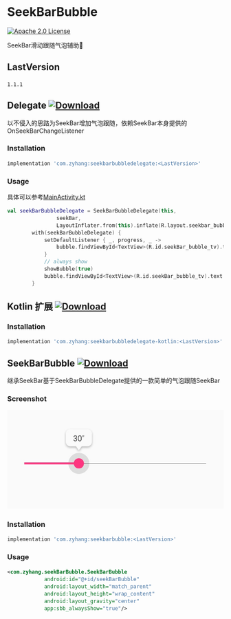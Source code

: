 # SeekBarBubble
[![Apache 2.0 License](https://img.shields.io/badge/license-Apache%202.0-blue.svg?style=flat)](http://www.apache.org/licenses/LICENSE-2.0.html)

SeekBar滑动跟随气泡辅助

## LastVersion
`1.1.1`

## Delegate [![Download](https://api.bintray.com/packages/zyhang/maven/seekBarBubbleDelegate/images/download.svg) ](https://bintray.com/zyhang/maven/seekBarBubbleDelegate/_latestVersion)

以不侵入的思路为SeekBar增加气泡跟随，依赖SeekBar本身提供的OnSeekBarChangeListener

### Installation
```gradle
implementation 'com.zyhang:seekbarbubbledelegate:<LastVersion>'
```

### Usage
具体可以参考[MainActivity.kt](https://github.com/izyhang/SeekBarBubble/blob/master/app/src/main/java/com/zyhang/seekBarBubble/example/MainActivity.kt)
```kotlin
val seekBarBubbleDelegate = SeekBarBubbleDelegate(this,
                seekBar,
                LayoutInflater.from(this).inflate(R.layout.seekbar_bubble, null))
        with(seekBarBubbleDelegate) {
            setDefaultListener { _, progress, _ ->
                bubble.findViewById<TextView>(R.id.seekBar_bubble_tv).text = "$progress''"
            }
            // always show
            showBubble(true)
            bubble.findViewById<TextView>(R.id.seekBar_bubble_tv).text = "${seekBar.progress}''"
        }
```

## Kotlin 扩展 [ ![Download](https://api.bintray.com/packages/zyhang/maven/seekBarBubbleDelegate-kotlin/images/download.svg) ](https://bintray.com/zyhang/maven/seekBarBubbleDelegate-kotlin/_latestVersion)

### Installation
```gradle
implementation 'com.zyhang:seekbarbubbledelegate-kotlin:<LastVersion>'
```

## SeekBarBubble [![Download](https://api.bintray.com/packages/zyhang/maven/seekBarBubble/images/download.svg) ](https://bintray.com/zyhang/maven/seekBarBubble/_latestVersion)
继承SeekBar基于SeekBarBubbleDelegate提供的一款简单的气泡跟随SeekBar

### Screenshot
![](screenshot/1.png)

### Installation
```gradle
implementation 'com.zyhang:seekbarbubble:<LastVersion>'
```

### Usage
```xml
<com.zyhang.seekBarBubble.SeekBarBubble
            android:id="@+id/seekBarBubble"
            android:layout_width="match_parent"
            android:layout_height="wrap_content"
            android:layout_gravity="center"
            app:sbb_alwaysShow="true"/>
```